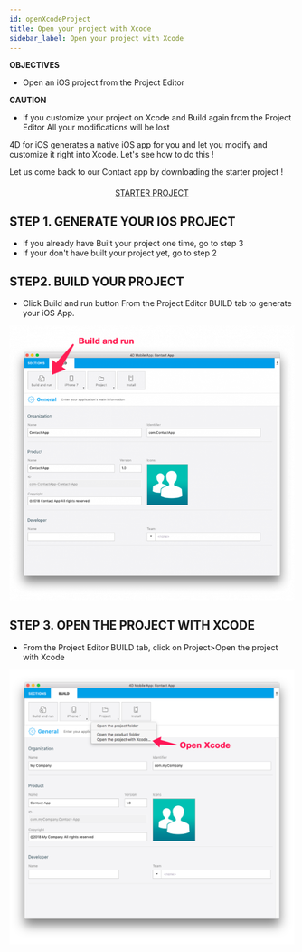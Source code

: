 ```yaml
---
id: openXcodeProject
title: Open your project with Xcode
sidebar_label: Open your project with Xcode
---
```



<div class = "objectives">
<b>OBJECTIVES</b>

* Open an iOS project from the Project Editor
</div>

<div class = "caution">
<b>CAUTION</b>

* If you customize your project on Xcode and Build again from the Project Editor All your modifications will be lost
</div>

4D for iOS generates a native iOS app for you and let you modify and customize it right into Xcode. Let's see how to do this !

Let us come back to our Contact app by downloading the starter project !

<div style="text-align: center; margin-top: 20px">
<a class="button"
href="../assets/OpenYourProjectWithXcode/ContactStarter.zip">STARTER PROJECT</a>
</div>

## STEP 1. GENERATE YOUR IOS PROJECT

* If you already have Built your project one time, go to step 3
* If your don't have built your project yet, go to step 2

## STEP2. BUILD YOUR PROJECT

* Click Build and run button From the Project Editor BUILD tab to generate your iOS App.

![alt-text](assets/OpenYourProjectWithXcode/build-and-run-4D-for-iOS.png)


## STEP 3. OPEN THE PROJECT WITH XCODE

* From the Project Editor BUILD tab, click on Project>Open the project with Xcode

![alt-text](assets/OpenYourProjectWithXcode/Open-your-project-Xcode-4D-for-iOS.png)

